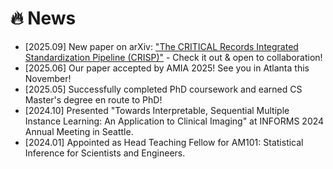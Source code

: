 # 🔥 News
- [2025.09] New paper on arXiv: ["The CRITICAL Records Integrated Standardization Pipeline (CRISP)"](https://arxiv.org/abs/2509.08247) - Check it out & open to collaboration!
- [2025.06] Our paper accepted by AMIA 2025! See you in Atlanta this November!
- [2025.05] Successfully completed PhD coursework and earned CS Master's degree en route to PhD!
- [2024.10] Presented "Towards Interpretable, Sequential Multiple Instance Learning: An Application to Clinical Imaging" at INFORMS 2024 Annual Meeting in Seattle.
- [2024.01] Appointed as Head Teaching Fellow for AM101: Statistical Inference for Scientists and Engineers.
